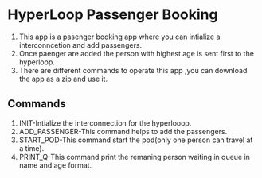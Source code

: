 # HyperLoop Passenger Booking

1. This app is a pasenger booking app where you can intialize a interconncetion and add passengers.
2. Once paenger are added the person with highest age is sent first to the hyperloop.
3. There are different commands to operate this app ,you can download the app as a zip and use it.

## Commands

1. INIT-Intialize the interconnection for the hyperlooop.
2. ADD_PASSENGER-This command helps to add the passengers.
3. START_POD-This command start the pod(only one person can travel at a time).
4. PRINT_Q-This command print the remaning person waiting in queue in name and age format.
